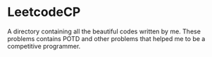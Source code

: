 # LeetcodeCP
A directory containing all the beautiful codes written by me. These problems contains POTD and other problems that helped me to be a competitive programmer.
